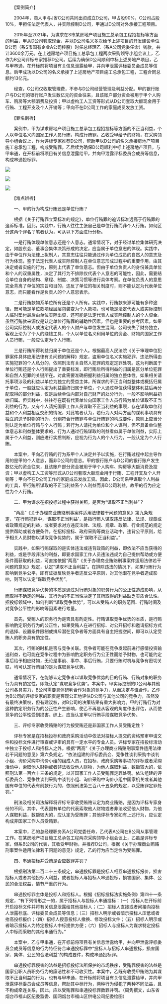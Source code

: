 　　【案例简介】

　　2004年，商人甲与J省C公司共同出资成立D公司，甲占股90%，C公司占股10%，甲担任法定代表人，并实际控制D公司，甲通过D公司对外承接工程项目。

　　2015年至2021年，为谋求在S市某房地产项目施工总承包工程招投标等方面的利益，甲从D公司套取现金，并以D公司名义多次给予上述项目的开发建设单位B公司（系S市国有企业A公司控股）时任总经理乙（系A公司党委任命）钱款，共计3600余万元。在上述房地产项目施工总承包工程两次采购领导小组会议上，乙作为B公司评标专家推荐D公司。后续为确保D公司顺利中标上述房地产项目，乙与甲串通，在开标前将项目有关信息泄露给甲，并向甲泄露评标委员会成员等信息。后甲成功以D公司的名义承接了上述房地产项目施工总承包工程，工程合同总额约13亿元。

　　经查，C公司仅收取管理费，不参与D公司经营管理及利益分配。甲的银行账户与D公司的银行账户发生数亿元的资金往来，且该账户部分资金被用于甲个人购车、购房等大额消费及投资；甲以虚构工人工资等形式从D公司套取大额现金用于行贿、工程开支及个人开销等；甲向不在D公司工作的家庭成员发放工资。

　　【罪名剖析】

　　案例中，甲为谋求房地产项目施工总承包工程招投标等方面的不正当利益，个人以单位名义向国家工作人员行贿，构成行贿罪。乙收受甲给予的财物，在采购领导小组会议上，作为评标专家推荐D公司，帮助甲以D公司的名义承接房地产项目施工总承包工程，构成受贿罪。乙后续为确保D公司顺利中标上述房地产项目，与甲串通，在开标前将项目有关信息泄露给甲，并向甲泄露评标委员会成员等信息，构成串通投标罪。

![](https://www.ccdi.gov.cn/hdjln/ywtt/202405/W020240530373341494940.jpeg)

![](https://www.ccdi.gov.cn/hdjln/ywtt/202405/W020240530373341552926.jpeg)

![](https://www.ccdi.gov.cn/hdjln/ywtt/202405/W020240530373341602407.jpeg)

　　【难点辨析】  

　　一、甲的行为构成行贿还是单位行贿？

　　根据《关于行贿罪立案标准的规定》，单位行贿罪的追诉标准远高于行贿罪的追诉标准。因此，实践中，行贿人往往主张自己是单位行贿而非个人行贿。如何区分这两个罪名？笔者认为，可从以下方面进行分析。

　　一是行贿体现单位意志还是个人意志。通常情况下，对于经过单位集体研究决定，如股东会、董事会集体决策形成的决定，应当属于单位意志的体现。实践中，由于单位作为法律上拟制人，其意志往往只能通过作为单位成员的自然人的意志及行为体现，鉴于法定代表人或实际控制人在单位意志形成过程中的重要作用，由其决定或者实施的行为，原则上代表了单位意志。但由于单位负责人的身份兼具单位和个人的双重属性，决定了其行为不排除仅代表个人意志的可能性，因此，需要结合单位自身的结构、章程、制度、决策习惯等进行具体考察。在单位负责人的意思完全背离了单位的宗旨和目的，违反了单位的相关制度时，则不能认定为代表单位意志，而只能看作是负责人的个人意思表示。

　　二是行贿款物系单位所有还是个人所有。实践中，行贿款来源可能有多种途径，既可能是单位款项经层层包装变为个人款项，也可能是法定代表人或实际控制人临时垫付最后由单位实际出资，还可能是法定代表人或实际控制人的个人资金。虽然行贿款来源仅是认定单位行贿罪的辅助性因素，但也是重要的参考因素。如果公司实际控制人或法定代表人的个人财产与单位发生混同，公司丧失了财务独立，客观上沦为了个人的赚钱工具，个人以单位名义利用单位的资金、财物向国家工作人员行贿，一般应认定为个人行贿。

　　三是行贿所得利益归属于单位还是个人。根据最高人民法院《关于审理单位犯罪案件具体应用法律有关问题的解释》规定，盗用单位名义实施犯罪，违法所得由实施犯罪的个人私分的，依照刑法有关自然人犯罪的规定定罪处罚。这为判断属于单位行贿还是个人行贿提出了重要标准，即行贿后所得利益的归属是区分单位犯罪和自然人犯罪的关键所在。对此需要准确把握利益归属的独立整体性，如果相关请托事项涉及的利益以单位为独立的受益主体，所谋求的不正当利益整体或概括归属于单位，一般就应认定为利益最终归属于单位，个人通过单位获得整体利益后再分配取得的部分利益，仅是后续单位内部对自己财产的处分行为，一般不影响利益初始归属。但实践中，往往存在既有代表单位向国家工作人员行贿为单位谋取不正当利益的行为，又有个人请托国家工作人员谋取不正当利益的事项，存在谋取单位利益和个人利益相互交织的情况，对此笔者认为，若行为人对两方面的谋利事项具有独立的送予财物的行为，分别符合行贿罪与单位行贿罪的构成要件，原则上应当分别认定为单位行贿与个人行贿；若行为人请托为单位和个人谋利，但不具备单位整体意志和利益整体要求的，行为人通过行贿谋取的利益看似属于单位利益，实际上属于个人利益，则应进行实质判断，应视为行为人的个人行为，一般认定为个人行贿。

　　本案中，甲向乙行贿的行为系甲个人决定并予以实施，在行贿过程中起主导作用的是甲的个人意志，而非D公司的意志。甲的银行账户与D公司的银行账户发生数亿元的资金往来，且该账户部分资金被用于甲个人购车、购房等大额消费及投资；甲以虚构工人工资等形式从D公司套取大额现金用于行贿、工程开支及个人开销等；甲向不在D公司工作的家庭成员发放工资。因此，D公司系甲谋取个人利益的工具，甲行贿所谋取的不正当利益系个人利益而非D公司利益，故甲的行为应定性为个人行贿。

　　二、甲为谋求在招投标过程中获得关照，是否为“谋取不正当利益”？

　　“两高”《关于办理商业贿赂刑事案件适用法律若干问题的意见》第九条规定，“在行贿犯罪中，‘谋取不正当利益’，是指行贿人谋取违反法律、法规、规章或者政策规定的利益，或者要求对方违反法律、法规、规章、政策、行业规范的规定提供帮助或者方便条件。在招标投标、政府采购等商业活动中，违背公平原则，给予相关人员财物以谋取竞争优势的，属于‘谋取不正当利益’。”

　　实践中，如果行贿谋取的是实体违法或违背政策的利益，即依法不应当获得的利益，或是手段非法的利益，即要求国家工作人员违法违规为自己提供帮助或方便条件而获取的利益，可直接依据“两高”《关于办理商业贿赂刑事案件适用法律若干问题的意见》规定，认定“谋取不正当利益”。在排除违法的情况下，如果行贿行为影响到竞争公平，即有证据反映竞争者违反公平原则，对其他潜在竞争者造成影响，则可以认定“谋取竞争优势”。

　　行贿谋取竞争优势的本质是通过对行贿对象的职务行为的公正性造成影响，从而取得不确定的利益，其行为的不正当性决定了其所取得的利益缺乏实质合法性。招投标领域中，如何判断“谋取竞争优势”，可以从受贿人的职务范围、行贿时间及对竞争公平性的影响等因素进行考量。

　　首先，受贿人的职务行为是否具有酌定性。行贿谋取竞争优势的本质，是行贿影响酌定职务行为的公正性，如果受贿人在进行招标、对公开招标和邀请招标方式的选择、设置条件限制或排斥潜在竞争者等方面具有自主把握空间，即可以认定受贿人的职务具有酌定性。

　　其次，行贿的时机是否与竞争关联。竞争者可能在竞争发起前进行感情投资输送利益，也可能在竞争过程中为影响酌定职务行为公正性而给予财物，也可能约定事后给予相应财物，无论是事前、事中、事后行贿，只要行贿时机与竞争有密切关联，均可认定行贿目的是为谋取竞争优势。

　　通常情况下，在能够认定竞争者以谋取竞争优势的目的行贿、行贿对象的职务行为具有酌定性，即能认定“谋取竞争优势”。本案中，甲实际控制的D公司与其他公司各具实力，B公司需要具体研判合作对象的竞争力，从而决定与谁合作。乙作为B公司的评标专家的职责是客观公正地评估D公司与其他公司的竞争力，虽然没有最终决策权，但有建议权，对B公司的决策结果有重大影响力。甲的行贿行为对这种酌定职务行为的公正性产生影响，使乙不再是从客观的角度作出评估，从而使竞争的公平性受到损害。综上，应当认定甲以行贿手段谋取竞争优势。

　　三、评标专家收受贿赂的行为按受贿还是非国家工作人员受贿定性？

　　评标专家是在招标投标和政府采购活动中依法对投标人提交的资格预审申请文件和投标文件进行审查或评审的具有一定水平的专业人员。评标专家在招投标活动中独立于投标人和招标人之外。根据“两高”《关于办理商业贿赂刑事案件适用法律若干问题的意见》第六条规定，“依法组建的评标委员会、竞争性谈判采购中谈判小组、询价采购中询价小组的组成人员，在招标、政府采购等事项的评标或者采购活动中，索取他人财物或者非法收受他人财物，为他人谋取利益，数额较大的，依照刑法第一百六十三条的规定，以非国家工作人员受贿罪定罪处罚。依法组建的评标委员会、竞争性谈判采购中谈判小组、询价采购中询价小组中国家机关或者其他国有单位的代表有前款行为的，依照刑法第三百八十五条的规定，以受贿罪定罪处罚。”

　　刑法及相关司法解释将评标专家收受贿赂认定为商业贿赂，是因为评标专家身份的不同。其中，代表国有单位的代表索取他人财物或者非法收受他人财物，为他人谋取利益，数额较大的，应认定为受贿罪；其他评标专家如有上述行为，应认定构成非国家工作人员受贿罪。

　　本案中，乙的总经理职务系A公司党委任命，乙代表A公司在B公司从事管理工作。在某房地产项目施工总承包工程两次采购领导小组会议上，乙虽是评标专家，但系B公司的代表，其收受甲财物，并推荐D公司，根据《关于办理商业贿赂刑事案件适用法律若干问题的意见》规定，乙的行为应当定性为受贿罪。

　　四、串通投标并受贿是否应数罪并罚？

　　根据刑法第二百二十三条规定，串通投标罪是投标人相互串通投标报价，损害招标人或者其他投标人利益，或者投标人与招标人串通投标，损害国家、集体、公民的合法权益，情节严重的行为。

　　串通投标罪主体是投标人和招标人。根据《招标投标法实施条例》第四十一条规定，“有下列情形之一的，属于招标人与投标人串通投标：（一）招标人在开标前开启投标文件并将有关信息泄露给其他投标人；（二）招标人直接或者间接向投标人泄露标底、评标委员会成员等信息；（三）招标人明示或者暗示投标人压低或者抬高投标报价；（四）招标人授意投标人撤换、修改投标文件；（五）招标人明示或者暗示投标人为特定投标人中标提供方便；（六）招标人与投标人为谋求特定投标人中标而采取的其他串通行为。”

　　本案中，乙与甲串通，在开标前将项目有关信息泄露给甲，并向甲泄露评标委员会成员等信息的行为特征符合串通投标罪中“投标人与招标人串通投标，损害国家、集体、公民的合法利益”的构成要件，构成串通投标罪。

　　串通投标罪侵害的法益是招标投标法所保护的市场秩序，受贿罪侵害的法益是国家公职人员职务行为的廉洁性和不可收买性。本案中，乙既有收受甲贿赂为其谋取不正当利益的行为，也有与甲串通，在开标前将项目有关信息泄露给甲，并向甲泄露评标委员会成员等信息，帮助其中标行为，两种行为侵犯了两种不同法益，且不构成牵连关系，因此，应以受贿罪和串通投标罪数罪并罚。（周隽撰文，山东省烟台市福山区纪委监委、国网烟台市福山区供电公司纪委绘图）